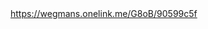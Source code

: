 <html>
<head>
</head>
<body>
 <a href="https://wegmans.onelink.me/G8oB/90599c5f">https://wegmans.onelink.me/G8oB/90599c5f</a>
</body>
</html>
